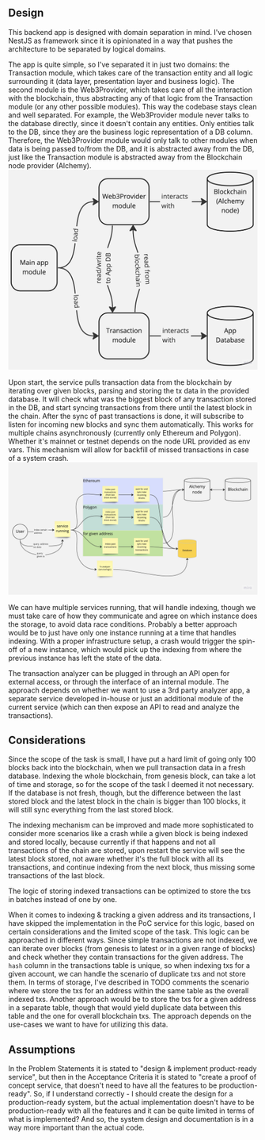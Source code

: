 ## Design
This backend app is designed with domain separation in mind.
I've chosen NestJS as framework since it is opinionated in a way that pushes the architecture to be separated by logical domains.

The app is quite simple, so I've separated it in just two domains: the Transaction module, which takes care of the transaction entity and all logic surrounding it (data layer, presentation layer and business logic). The second module is the Web3Provider, which takes care of all the interaction with the blockchain, thus abstracting any of that logic from the Transaction module (or any other possible modules).
This way the codebase stays clean and well separated.
For example, the Web3Provider module never talks to the database directly, since it doesn't contain any entities. Only entities talk to the DB, since they are the business logic representation of a DB column. Therefore, the Web3Provider module would only talk to other modules when data is being passed to/from the DB, and it is abstracted away from the DB, just like the Transaction module is abstracted away from the Blockchain node provider (Alchemy).
![tx-sync-service-domains.jpg](assets%2Ftx-sync-service-domains.jpg)


Upon start, the service pulls transaction data from the blockchain by iterating over given blocks, parsing and storing the tx data in the provided database. It will check what was the biggest block of any transaction stored in the DB, and start syncing transactions from there until the latest block in the chain. After the sync of past transactions is done, it will subscribe to listen for incoming new blocks and sync them automatically. This works for multiple chains asynchronously (currently only Ethereum and Polygon). Whether it's mainnet or testnet depends on the node URL provided as env vars.
This mechanism will allow for backfill of missed transactions in case of a system crash.
![txs-syncronizing-service.jpg](assets%2Ftxs-syncronizing-service.jpg)

We can have multiple services running, that will handle indexing, though we must take care of how they communicate and agree on which instance does the storage, to avoid data race conditions. Probably a better approach would be to just have only one instance running at a time that handles indexing. With a proper infrastructure setup, a crash would trigger the spin-off of a new instance, which would pick up the indexing from where the previous instance has left the state of the data.

The transaction analyzer can be plugged in through an API open for external access, or through the interface of an internal module. The approach depends on whether we want to use a 3rd party analyzer app, a separate service developed in-house or just an additional module of the current service (which can then expose an API to read and analyze the transactions).

## Considerations
Since the scope of the task is small, I have put a hard limit of going only 100 blocks back into the blockchain, when we pull transaction data in a fresh database. Indexing the whole blockchain, from genesis block, can take a lot of time and storage, so for the scope of the task I deemed it not necessary. If the database is not fresh, though,
but the difference between the last stored block and the latest block in the chain is bigger than 100 blocks, it will still sync everything from the last stored block.

The indexing mechanism can be improved and made more sophisticated to consider more scenarios like a crash while a given block is being indexed and stored locally, because currently if that happens and not all transactions of the chain are stored, upon restart the service will see the latest block stored, not aware whether it's the full block with all its transactions, and continue indexing from the next block, thus missing some transactions of the last block.

The logic of storing indexed transactions can be optimized to store the txs in batches instead of one by one.

When it comes to indexing & tracking a given address and its transactions, I have skipped the implementation in the PoC service for this logic, based on certain considerations and the limited scope of the task. This logic can be approached in different ways. Since simple transactions are not indexed, we can iterate over blocks (from genesis to latest or in a given range of blocks) and check whether they contain transactions for the given address. The `hash` column in the transactions table is unique, so when indexing txs for a given account, we can handle the scenario of duplicate txs and not store them.
In terms of storage, I've described in TODO comments the scenario where we store the txs for an address within the same table as the overall indexed txs. Another approach would be to store the txs for a given address in a separate table, though that would yield duplicate data between this table and the one for overall blockchain txs. The approach depends on the use-cases we want to have for utilizing this data.

## Assumptions

In the Problem Statements it is stated to "design & implement product-ready service", but then in the Acceptance Criteria it is stated to "create a proof of concept service, that doesn't need to have all the features to be production-ready". So, if I understand correctly - I should create the design for a production-ready system, but the actual implementation doesn't have to be production-ready with all the features and it can be quite limited in terms of what is implemented? And so, the system design and documentation is in a way more important than the actual code.

